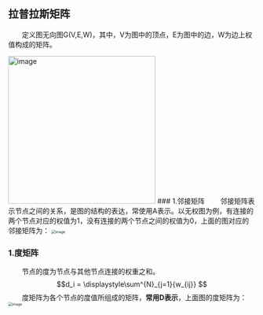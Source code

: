 ## 拉普拉斯矩阵
&emsp;&emsp;定义图无向图G(V,E,W)，其中，V为图中的顶点，E为图中的边，W为边上权值构成的矩阵。

<img src="https://raw.githubusercontent.com/AnchoretY/images/master/blog/image.ummt1g179o.png" alt="image" width=300 />
### 1.邻接矩阵
&emsp;&emsp;邻接矩阵表示节点之间的关系，是图的结构的表达，常使用A表示。以无权图为例，有连接的两个节点对应的权值为1，没有连接的两个节点之间的权值为0，上面的图对应的邻接矩阵为：
<img src="https://raw.githubusercontent.com/AnchoretY/images/master/blog/image.rsnh5fs81q9.png" alt="image" style="zoom:50%;" />


### 1.度矩阵
&emsp;&emsp;节点的度为节点与其他节点连接的权重之和。  
  $$d_i = \displaystyle\sum^{N}_{j=1}{w_{ij}} $$
&emsp;&emsp;度矩阵为各个节点的度值所组成的矩阵，**常用D表示**，上面图的度矩阵为：
<img src="https://raw.githubusercontent.com/AnchoretY/images/master/blog/image.97stlbj6y3a.png" alt="image" style="zoom:50%;" />



